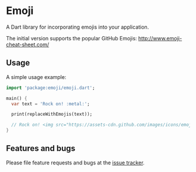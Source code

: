 # Emoji

A Dart library for incorporating emojis into your application.

The initial version supports the popular GitHub Emojis: http://www.emoji-cheat-sheet.com/

## Usage

A simple usage example:

```dart
import 'package:emoji/emoji.dart';

main() {
  var text = 'Rock on! :metal:';

  print(replaceWithEmojis(text));

  // Rock on! <img src="https://assets-cdn.github.com/images/icons/emoji/metal.png?v5" class="emoji" />
}
```

## Features and bugs

Please file feature requests and bugs at the [issue tracker][tracker].

[tracker]: http://github.com/woven/emoji/issues